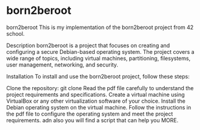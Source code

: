 # born2beroot
born2beroot
This is my implementation of the born2beroot project from 42 school.

Description
born2beroot is a project that focuses on creating and configuring a secure Debian-based operating system. 
The project covers a wide range of topics, including virtual machines, partitioning, filesystems, user management, networking, and security.

Installation
To install and use the born2beroot project, follow these steps:

Clone the repository: git clone 
Read the pdf file carefully to understand the project requirements and specifications.
Create a virtual machine using VirtualBox or any other virtualization software of your choice.
Install the Debian operating system on the virtual machine.
Follow the instructions in the pdf file to configure the operating system and meet the project requirements.
adn also you will find a script that can help you MORE. 
